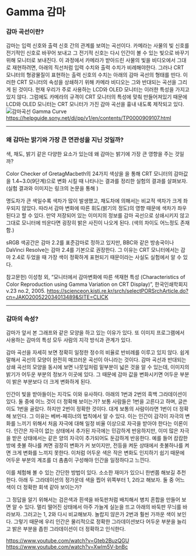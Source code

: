 # Gamma 감마
 
### 감마 곡선이란?
감마는 입력 신호와 출력 신호 간의 관계를 보여는 곡선이다.
카메라는 사물의 빛 신호를 전기적인 신호로 바꾸어 보내고 그 전기적 신호는 다시 인간이 볼 수 있는 빛으로 바꾸기 위해 모니터로 보내진다. 이 과정에서 카메라가 받아드린 사물의 빛을 비디오에서 그대로 재현하려면, 아래의 직선처럼 입력 수치와 출력 수치가 비례해야한다. 그러나 CRT 모니터의 형광물질이 표현하는 출력 신호의 수치는 아래의 감마 곡선의 형태를 띤다. 이러한 CRT 모니터의 속성을 상쇄하기 위해 카메라 비디오는 그와 반대되는 곡선을 그리게 된 것이다.
현재 우리가 주로 사용하는 LCD와 OLED 모니터는 이러한 특성을 가지고 있지 않다. 그럼에도 카메라의 규격이 CRT 모니터의 특성에 맞춰 만들어져있기 때문에 LCD와 OLED 모니터는 CRT 모니터가 가진 감마 곡선을 흉내 내도록 제작되고 있다.
![감마곡선 Gamma Curve](https://helpguide.sony.net/di/pp/v1/en/contents/image/gamma_01.png)
https://helpguide.sony.net/di/pp/v1/en/contents/TP0000909107.html
___
### 왜 감마는 밝기와 가장 큰 연관성을 지닌 것일까?
색, 채도, 밝기 같은 다양한 요소가 있는데 왜 감마는 밝기에 가장 큰 영향을 주는 것일까?

Color Checker of GretagMacbeth의 24가지 색상을 을 통해 CRT 모니터의 감마값을 1.4~3.0(9단계)으로 변화 시킬 때 나타나는 결과를 정리한 실험의 결과를 살펴보자.
(실험 결과와 이미지는 링크의 논문을 통해 )

명도차가 큰 색일수록 색차가 많이 발생했고, 채도차에 의해서는 비교적 색차가 크게 좌우되지 않았다. 따라서 감마 변화에 따른 휘도(밝기의 정도)의 영향 때문에 색차가 좌우된다고 할 수 있다.
만약 저장되어 있는 이미지의 정보를 감마 곡선으로 상쇄시키지 않고 그대로 모니터에 띄운다면 굉장히 밝은 사진이 나오게 된다. (색의 차이도 어느정도 존재함.)

sRGB 색공간은 감마 2.2를 표준감마로 정하고 있지만, BBC와 같은 방송국이나 DaVinci Resolve는 감마 2.4를 기본으로 권장한다.  그 이유는 CRT 모니터에서는 감마 2.4로 두었을 때 가장 색이 정확하게 표현되기 때문이라는 사실도 실험에서 알 수 있다.

참고문헌)
이성청 외, “모니터에서 감마변화에 따른 색재현 특성 (Characteristics of Color Reproduction using Gamma Variation on CRT Display)”, 한국인쇄학회지 v.23 no.2, 2005.
https://scienceon.kisti.re.kr/srch/selectPORSrchArticle.do?cn=JAKO200522034013489&SITE=CLICK
___
### 감마의 속성?
감마가 앞서 본 그래프와 같은 모양을 하고 있는 이유가 있다. 또 이미지 프로그램에서 사용하는 감마의 특성 모두 사람의 지각 방식과 관계가 있다.

감마 곡선을 자세히 보면 정확히 일정한 정수의 비율로 반비례를 이루고 있지 않다. 쉽게 말해서 곡선의 모양이 완전히 매끄러운 곡선이 아니라는 것이다. 감마 곡선과 반대되는 상쇄 곡선의 모양을 동시에 보면 나뭇잎처럼 밑부분이 넓은 것을 알 수 있는데, 이미지의 밝기가 어두운 부분의 정보가 이곳에 있다.
그 때문에 감마 값을 변화시키면 어두운 부분이 밝은 부분보다 더 크게 변화하게 된다.

인간이 빛을 받아들이는 지각도 이와 유사하다. 아래의 1번과 2번의 흑백 그라데이션이 있다. 둘 중에 어느 것이 더 정확해 보이는가? 보통 사람들은 1번을 고른다고 하며, 글쓴이도 1번을 골랐다. 하지만 2번이 정확한 것이다. 대게 보통의 사람이라면 1번이 더 정확해 보인다. 그 이유는 베버-페히너의 법칙에서 알 수 있다. 이는 인간이 감각이 자극의 변화를 느끼기 위해서 처음 자극에 대해 일정 비율 이상으로 자극을 받아야 한다는 이론이다. 인간은 자극이 없는 상태에서 추가된 자극에는 민감하게 반응하지만, 이미 많은 자극을 받은 상태에서는 같은 양의 자극이 추가되어도 둔감하게 반응한다. 예를 들어 캄캄한 방에 촛불 하나를 켜면 굉장히 변화가 커 보이지만, 전등을 켜둔 상태에서 촛불하나를 켜면 크게 변화를 느끼지 못한다. 이처럼 어두운 색은 작은 변화도 인지하기 쉽기 때문에 어두운 부분의 계조를 더 촘촘이 구성해야 인간을 일정하다고 느낀다.

이를 체험해 볼 수 있는 간단한 방법이 있다. 소소한 재미가 있으니 한번쯤 해보길 추천한다. 아래 두 그라데이션의  정가운데 색을 찝어 위쪽부터 1, 2라고 해보자. 둘 중 어느 색이 더 정확한 회색 같아 보이는가?


그 정답을 알기 위해서는 검은색과 흰색을 바둑판처럼 배치해서 병치 혼합을 만들어 보면 알 수 있다. 멀리 떨어진 상태에서 아주 가늘게 실눈을 뜨고 아래의 바둑판 무늬를 바라보자. 그러고는 1, 2와 다시 비교해보자. 놀랍지 않은가 2번과 훨씬 가까운 색이 보인다. 그렇기 때문에 우리 인간은 물리적으로 정확한 그라데이션보다 어두운 부분을 늘리고 밝은 부분을 좁힌 그라데이션이 더 정확하고 인식한다.

https://www.youtube.com/watch?v=Gteb2BuzQGU
https://www.youtube.com/watch?v=Xwlm5V-bnBc
